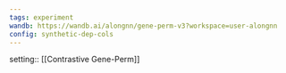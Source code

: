 ```yaml
---
tags: experiment
wandb: https://wandb.ai/alongnn/gene-perm-v3?workspace=user-alongnn
config: synthetic-dep-cols
---
```


setting:: [[Contrastive Gene-Perm]]

